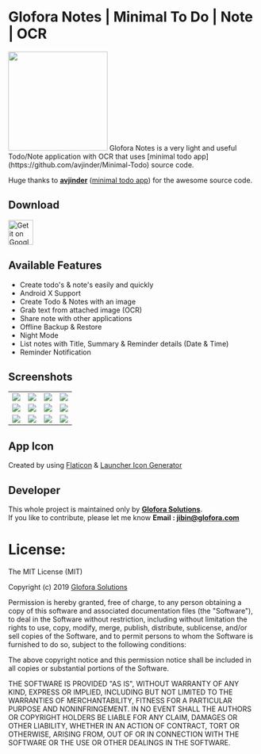 # Glofora Notes | Minimal To Do | Note | OCR

<img src="https://github.com/glofora/Glofora_Notes/blob/master/screenshots/icon.png" height="200" width="200">
Glofora Notes is a very light and useful Todo/Note application with OCR that uses [minimal todo app](https://github.com/avjinder/Minimal-Todo) source code.

Huge thanks to **[avjinder](https://github.com/avjinder)** ([minimal todo app](https://github.com/avjinder/Minimal-Todo)) for the awesome source code.

## Download 

<a href="https://play.google.com/store/apps/details?id=com.glofora.notes">
<img alt="Get it on Google Play" src="https://play.google.com/intl/en_us/badges/images/apps/en-play-badge.png" height="50px"/></a>

## Available Features

* Create todo's & note's easily and quickly
* Android X Support
* Create Todo & Notes with an image
* Grab text from attached image (OCR)
* Share note with other applications
* Offline Backup & Restore
* Night Mode
* List notes with Title, Summary & Reminder details (Date & Time)
* Reminder Notification

## Screenshots

<table>
  <tbody>
    <tr>
      <td>
        <img
          src="https://github.com/glofora/Glofora_Notes/blob/master/screenshots/Screenshot_09.png"
        />
      </td>
       <td>
        <img
          src="https://github.com/glofora/Glofora_Notes/blob/master/screenshots/Screenshot_18.png"
        />
      </td>
      <td>
        <img
          src="https://github.com/glofora/Glofora_Notes/blob/master/screenshots/Screenshot_10.png"
        />
      </td>
       <td>
        <img
          src="https://github.com/glofora/Glofora_Notes/blob/master/screenshots/Screenshot_11.png"
        />
      </td>
    </tr>
    <tr>
      <td>
        <img
          src="https://github.com/glofora/Glofora_Notes/blob/master/screenshots/Screenshot_12.png"
        />
      </td>
      <td>
        <img
          src="https://github.com/glofora/Glofora_Notes/blob/master/screenshots/Screenshot_13.png"
        />
      </td>
         <td>
        <img
          src="https://github.com/glofora/Glofora_Notes/blob/master/screenshots/Screenshot_14.png"
        />
      </td>
         <td>
        <img
          src="https://github.com/glofora/Glofora_Notes/blob/master/screenshots/Screenshot_15.png"
        />
      </td>
    </tr>
    <tr>
      <td>
        <img
          src="https://github.com/glofora/Glofora_Notes/blob/master/screenshots/Screenshot_17.png"
        />
      </td>
      <td>
        <img
          src="https://github.com/glofora/Glofora_Notes/blob/master/screenshots/Screenshot_19.png"
        />
      </td>
         <td>
        <img
          src="https://github.com/glofora/Glofora_Notes/blob/master/screenshots/Screenshot_20.png"
        />
      </td>
         <td>
        <img
          src="https://github.com/glofora/Glofora_Notes/blob/master/screenshots/Screenshot_21.png"
        />
      </td>
    </tr>
  </tbody>
</table>

## App Icon
Created by using [Flaticon](https://www.flaticon.com/search?word=notebook) & [Launcher Icon Generator](https://romannurik.github.io/AndroidAssetStudio/icons-launcher.html)

## Developer

This whole project is maintained only by **[Glofora Solutions](https://glofora.com)**.<br>
If you like to contribute, please let me know
<B>Email : jibin@glofora.com</B>

# License:
The MIT License (MIT)

Copyright (c) 2019 [Glofora Solutions](https://glofora.com)

Permission is hereby granted, free of charge, to any person obtaining a copy
of this software and associated documentation files (the "Software"), to deal
in the Software without restriction, including without limitation the rights
to use, copy, modify, merge, publish, distribute, sublicense, and/or sell
copies of the Software, and to permit persons to whom the Software is
furnished to do so, subject to the following conditions:

The above copyright notice and this permission notice shall be included in all
copies or substantial portions of the Software.

THE SOFTWARE IS PROVIDED "AS IS", WITHOUT WARRANTY OF ANY KIND, EXPRESS OR
IMPLIED, INCLUDING BUT NOT LIMITED TO THE WARRANTIES OF MERCHANTABILITY,
FITNESS FOR A PARTICULAR PURPOSE AND NONINFRINGEMENT. IN NO EVENT SHALL THE
AUTHORS OR COPYRIGHT HOLDERS BE LIABLE FOR ANY CLAIM, DAMAGES OR OTHER
LIABILITY, WHETHER IN AN ACTION OF CONTRACT, TORT OR OTHERWISE, ARISING FROM,
OUT OF OR IN CONNECTION WITH THE SOFTWARE OR THE USE OR OTHER DEALINGS IN THE
SOFTWARE.
